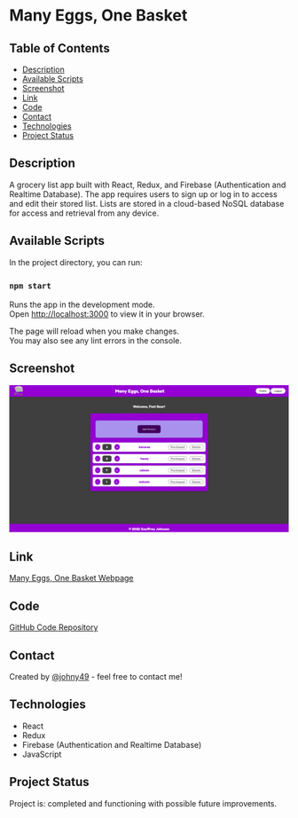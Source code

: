 # Many Eggs, One Basket

## Table of Contents

- [Description](#description)
- [Available Scripts](#available-scripts)
- [Screenshot](#screenshot)
- [Link](#link)
- [Code](#code)
- [Contact](#contact)
- [Technologies](#technologies)
- [Project Status](#project-status)

## Description

A grocery list app built with React, Redux, and Firebase (Authentication and Realtime Database). The app requires users to sign up or log in to access and edit their stored list. Lists are stored in a cloud-based NoSQL database for access and retrieval from any device.

## Available Scripts

In the project directory, you can run:

### `npm start`

Runs the app in the development mode.\
Open [http://localhost:3000](http://localhost:3000) to view it in your browser.

The page will reload when you make changes.\
You may also see any lint errors in the console.

## Screenshot

![Screenshot of Many Eggs, One Basket webpage](./assets/readme-screenshot.png)

## Link

[Many Eggs, One Basket Webpage](https://many-eggs-one-basket.web.app)

## Code

[GitHub Code Repository](https://github.com/Johny49/many-eggs-react)

## Contact

Created by [@johny49](https://github.com/Johny49/) - feel free to contact me!

## Technologies

- React
- Redux
- Firebase (Authentication and Realtime Database)
- JavaScript

## Project Status

Project is: completed and functioning with possible future improvements.
